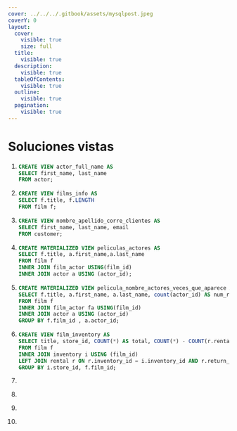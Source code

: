 ```yaml
---
cover: ../../../.gitbook/assets/mysqlpost.jpeg
coverY: 0
layout:
  cover:
    visible: true
    size: full
  title:
    visible: true
  description:
    visible: true
  tableOfContents:
    visible: true
  outline:
    visible: true
  pagination:
    visible: true
---
```


# Soluciones vistas

1. ```sql
   CREATE VIEW actor_full_name AS
   SELECT first_name, last_name
   FROM actor; 
   ```
2. ```sql
   CREATE VIEW films_info AS
   SELECT f.title, f.LENGTH
   FROM film f; 
   ```
3. ```sql
   CREATE VIEW nombre_apellido_corre_clientes AS 
   SELECT first_name, last_name, email
   FROM customer;
   ```
4. ```sql
   CREATE MATERIALIZED VIEW peliculas_actores AS 
   SELECT f.title, a.first_name,a.last_name
   FROM film f
   INNER JOIN film_actor USING(film_id)
   INNER JOIN actor a USING (actor_id);
   ```
5. ```sql
   CREATE MATERIALIZED VIEW pelicula_nombre_actores_veces_que_aparece AS
   SELECT f.title, a.first_name, a.last_name, count(actor_id) AS num_roles
   FROM film f
   INNER JOIN film_actor fa USING(film_id)
   INNER JOIN actor a USING (actor_id)
   GROUP BY f.film_id , a.actor_id; 
   ```
6. ```sql
   CREATE VIEW film_inventory AS
   SELECT title, store_id, COUNT(*) AS total, COUNT(*) - COUNT(r.rental_id) AS available
   FROM film f
   INNER JOIN inventory i USING (film_id)
   LEFT JOIN rental r ON r.inventory_id = i.inventory_id AND r.return_date IS NULL
   GROUP BY i.store_id, f.film_id;
   ```
7. ```sql
   ```
8. ```sql
   ```
9. ```sql
   ```
10. ```sql
    ```
